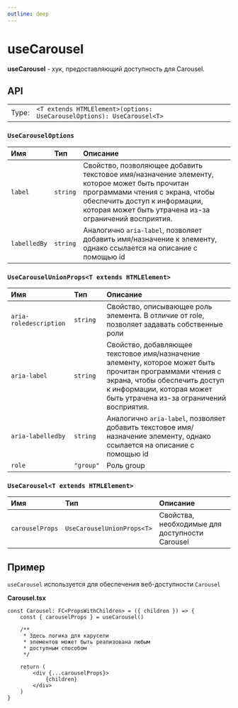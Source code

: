 ```yaml
---
outline: deep
---
```


# useCarousel

**useCarousel** - хук, предоставляющий доступность для Carousel.

## API

|       |                                                                        |
| ----: |:-----------------------------------------------------------------------|
| Type: | `<T extends HTMLElement>(options: UseCarouselOptions): UseCarousel<T>` |

### `UseCarouselOptions`

| Имя               | Тип      | Описание    |
|:-------------------|:-----------|:-----------|
| `label`  | `string`   | Свойство, позволяющее добавить текстовое имя/назначение элементу, которое может быть прочитан программами чтения с экрана, чтобы обеспечить доступ к информации, которая может быть утрачена из-за ограничений восприятия.  | 
| `labelledBy`  | `string`   | Аналогично `aria-label`, позволяет добавить имя/назначение к элементу, однако ссылается на описание с помощью id  | 

### `UseCarouselUnionProps<T extends HTMLElement>`

| Имя               | Тип      | Описание    |
|:-------------------|:-----------|:-----------|
| `aria-roledescription`  | `string`   | Свойство, описывающее роль элемента. В отличие от role, позволяет задавать собственные роли  | 
| `aria-label`  | `string`   | Свойство, добавляющее текстовое имя/назначение элементу, которое может быть прочитан программами чтения с экрана, чтобы обеспечить доступ к информации, которая может быть утрачена из-за ограничений восприятия.  | 
| `aria-labelledby`  | `string`   | Аналогично `aria-label`, позволяет добавить текстовое имя/назначение элементу, однако ссылается на описание с помощью id  | 
| `role`  | `"group"`   | Роль group  | 

### `UseCarousel<T extends HTMLElement>`

| Имя               | Тип      | Описание    |
|:-------------------|:-----------|:-----------|
| `carouselProps`  | `UseCarouselUnionProps<T>`   | Свойства, необходимые для доступности Carousel  | 

## Пример

`useCarousel` используется для обеспечения веб-доступности `Carousel`

**Carousel.tsx**

```tsx{2}
const Carousel: FC<PropsWithChildren> = ({ children }) => {
    const { carouselProps } = useCarousel()
    
    /**
     * Здесь логика для карусели
     * элементов может быть реализована любым
     * доступным способом
     */

    return (
        <div {...carouselProps}>
            {children}
        </div>
    )
}
```
